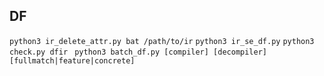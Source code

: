 
## DF

` python3 ir_delete_attr.py bat /path/to/ir `
` python3 ir_se_df.py `
` python3 check.py dfir `
` python3 batch_df.py [compiler] [decompiler] [fullmatch|feature|concrete]`
